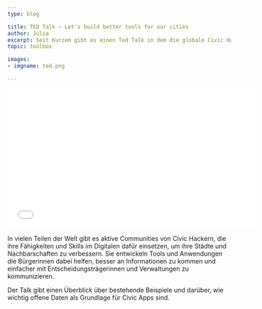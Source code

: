 ```yaml
---
type: blog

title: TED Talk – Let's build better tools for our cities
author: Julia
excerpt: Seit Kurzem gibt es einen Ted Talk in dem die globale Civic Hacking Community, das Konzept von Open Data und das Programm Code for Germany vorgestellt werden.
topic: toolbox

images:
- imgname: ted.png

---
```


<iframe width="560" height="315" src="//www.youtube.com/embed/rGOIxo3l44A?rel=0" frameborder="0" allowfullscreen></iframe>

In vielen Teilen der Welt gibt es aktive Communities von Civic Hackern, die ihre Fähigkeiten und Skills im Digitalen dafür einsetzen, um ihre Städte und Nachbarschaften zu verbessern. Sie entwickeln Tools und Anwendungen die Bürgerinnen dabei helfen, besser an Informationen zu kommen und einfacher mit Entscheidungsträgerinnen und Verwaltungen zu kommunizieren.

Der Talk gibt einen Überblick über bestehende Beispiele und darüber, wie wichtig offene Daten als Grundlage für Civic Apps sind.
